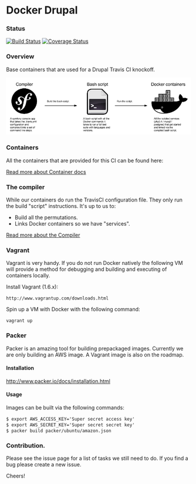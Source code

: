 Docker Drupal
=============

### Status

[![Build Status](https://travis-ci.org/nickschuch/docker-drupal.svg?branch=master)](https://travis-ci.org/nickschuch/docker-drupal) [![Coverage Status](https://coveralls.io/repos/nickschuch/docker-drupal/badge.png?branch=coveralls)](https://coveralls.io/r/nickschuch/docker-drupal?branch=coveralls)

### Overview

Base containers that are used for a Drupal Travis CI knockoff.

![Diagram](./docs/diagram.png "docs/diagram.png")

### Containers

All the containers that are provided for this CI can be found here:

[Read more about Container docs](containers)

### The compiler

While our containers do run the TravisCI configuration file. They only run the
build "script" instructions. It's up to us to:

* Build all the permutations.
* Links Docker containers so we have "services".

[Read more about the Compiler](compiler)

### Vagrant

Vagrant is very handy. If you do not run Docker natively the following VM will
provide a method for debugging and building and executing of containers locally.

Install Vagrant (1.6.x):

```
http://www.vagrantup.com/downloads.html
```

Spin up a VM with Docker with the following command:

```
vagrant up
```

### Packer

Packer is an amazing tool for building prepackaged images. Currently we are only building an AWS image.
A Vagrant image is also on the roadmap.

#### Installation

http://www.packer.io/docs/installation.html

#### Usage

Images can be built via the following commands:

```
$ export AWS_ACCESS_KEY='Super secret access key'
$ export AWS_SECRET_KEY='Super secret secret key'
$ packer build packer/ubuntu/amazon.json
```

### Contribution.

Please see the issue page for a list of tasks we still need to do. If you find a bug please create a new issue.

Cheers!
